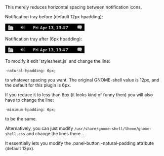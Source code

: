 This merely reduces horizontal spacing between notification icons.

Notification tray before (default 12px hpadding):

![original with 12px padding](./notification_tray_original.png "Original, 12px padding")

Notification tray after (6px hpadding):

![after with 6px padding](./notification_tray_original.png "After, 6px padding")

To modify it edit 'stylesheet.js' and change the line:

    -natural-hpadding: 6px;

to whatever spacing you want. The original GNOME-shell value is 12px, and the default for this plugin is 6px.

If you reduce it to less than 6px (it looks kind of funny then) you will also have to change the line:

    -minimum-hpadding: 6px; 

to be the same.


Alternatively, you can just modify `/usr/share/gnome-shell/theme/gnome-shell.css`
 and change the lines there...

It essentially lets you modify the .panel-button -natural-padding attribute (default 12px).
